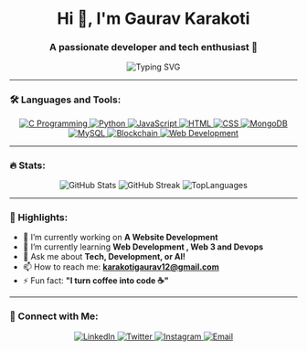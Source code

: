 <h1 align="center">Hi 👋, I'm Gaurav Karakoti</h1>
<h3 align="center">A passionate developer and tech enthusiast 🚀</h3>

<p align="center">
  <img src="https://readme-typing-svg.herokuapp.com?font=Fira+Code&weight=500&size=24&pause=1000&color=F75C7E&center=true&vCenter=true&width=435&lines=Full-Stack+Developer;Machine+Learning+Engineer;Open-Source+Contributor;Tech+Explorer;Always+Learning+%F0%9F%8C%8C" alt="Typing SVG" />
</p>

---

### 🛠️ Languages and Tools:
<p align="center">
  <a href="https://www.cprogramming.com/" target="_blank"> <img src="https://img.icons8.com/color/48/000000/c-programming.png" alt="C Programming" /> </a>
  <a href="https://www.python.org" target="_blank"> <img src="https://img.icons8.com/color/48/000000/python.png" alt="Python" /> </a>
  <a href="https://developer.mozilla.org/en-US/docs/Web/JavaScript" target="_blank"> <img src="https://img.icons8.com/color/48/000000/javascript.png" alt="JavaScript" /> </a>
  <a href="https://www.w3.org/html/" target="_blank"> <img src="https://img.icons8.com/color/48/000000/html-5.png" alt="HTML" /> </a>
  <a href="https://www.w3schools.com/css/" target="_blank"> <img src="https://img.icons8.com/color/48/000000/css3.png" alt="CSS" /> </a>
  <a href="https://www.mongodb.com/" target="_blank"> <img src="https://img.icons8.com/color/48/000000/mongodb.png" alt="MongoDB" /> </a>
  <a href="https://www.mysql.com/" target="_blank"> <img src="https://img.icons8.com/color/48/000000/mysql-logo.png" alt="MySQL" /> </a>
  <a href="https://blockchain.com/" target="_blank"> <img src="https://img.icons8.com/color/48/000000/blockchain.png" alt="Blockchain" /> </a>
  <a href="https://developer.mozilla.org/en-US/docs/Web/Guide/HTML/HTML5" target="_blank"> <img src="https://img.icons8.com/color/48/000000/web-design.png" alt="Web Development" /> </a>
</p>

---

### 🔥 Stats:
<p align="center">
  <img src="https://github-readme-stats.vercel.app/api?username=GauravKarakoti&show_icons=true&theme=radical" alt="GitHub Stats" />
  <img src="https://github-readme-streak-stats.herokuapp.com/?user=GauravKarakoti&theme=radical" alt="GitHub Streak" />
  <img src="https://github-readme-stats.vercel.app/api/top-langs/?username=GauravKarakoti&layout=compact&theme=radical" alt="TopLanguages"/>
</p>

---

### 🌟 Highlights:
- 🔭 I’m currently working on **A Website Development**
- 🌱 I’m currently learning **Web Development , Web 3 and Devops**
- 💬 Ask me about **Tech, Development, or AI!**
- 📫 How to reach me: **karakotigaurav12@gmail.com**
- ⚡ Fun fact: **"I turn coffee into code ☕"**

---

### 🤝 Connect with Me:
<p align="center">
  <a href="https://www.linkedin.com/in/gaurav-karakoti-248960302" target="_blank">
    <img src="https://img.icons8.com/color/48/000000/linkedin.png" alt="LinkedIn" />
  </a>
  <a href="https://x.com/GauravKara_koti" target="_blank">
    <img src="https://img.icons8.com/color/48/000000/twitter--v1.png" alt="Twitter" />
  </a>
  <a href="https://instagram.com/gaurav._.karakoti" target="_blank">
    <img src="https://img.icons8.com/color/48/000000/instagram-new.png" alt="Instagram" />
  </a>
  <a href="mailto:karakotigaurav12@gmail.com" target="_blank">
    <img src="https://img.icons8.com/color/48/000000/gmail.png" alt="Email" />
  </a>
</p>
